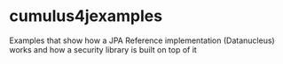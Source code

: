 # cumulus4jexamples
Examples that show how a JPA Reference implementation (Datanucleus) works and how a security library is built on top of it
